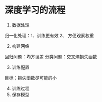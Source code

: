 # 深度学习的流程
1. 数据处理
   
归一化处理：1、训练更有效 2、 方便观察权重


2. 构建网络

回归问题：均方误差
分类问题：交叉熵损失函数

3. 训练配置

目标：损失函数尽可能的小

4. 训练过程
5. 保存模型